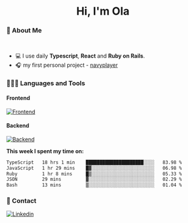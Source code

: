 <h1 align="center">Hi, I'm Ola</h1>

### 💅 About Me

<br/>

- 💻 I use daily **Typescript**, **React** and **Ruby on Rails**.
- 🎧 my first personal project - [navyplayer](https://navyplayer.netlify.app/)

### 👩🏻‍💻 Languages and Tools

#### Frontend

[![Frontend](https://skillicons.dev/icons?i=react,nextjs,ts,js,html,css,scss,tailwind)](https://skillicons.dev)

#### Backend
[![Backend](https://skillicons.dev/icons?i=nodejs,express,nestjs,rails,graphql)](https://skillicons.dev)

**This week I spent my time on:**

<!--START_SECTION:waka-->

```txt
TypeScript   18 hrs 1 min    █████████████████████░░░░   83.98 %
JavaScript   1 hr 29 mins    █▓░░░░░░░░░░░░░░░░░░░░░░░   06.98 %
Ruby         1 hr 8 mins     █▒░░░░░░░░░░░░░░░░░░░░░░░   05.33 %
JSON         29 mins         ▓░░░░░░░░░░░░░░░░░░░░░░░░   02.29 %
Bash         13 mins         ▒░░░░░░░░░░░░░░░░░░░░░░░░   01.04 %
```

<!--END_SECTION:waka-->

### 📨 Contact
  
[![Linkedin](https://skillicons.dev/icons?i=linkedin)](https://linkedin.com/in/aleksandra-kamińska)
